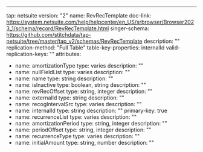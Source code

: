 ---
tap: netsuite
version: "2"
name: RevRecTemplate
doc-link: https://system.netsuite.com/help/helpcenter/en_US/srbrowser/Browser2023_1/schema/record/RevRecTemplate.html
singer-schema: https://github.com/stitchdata/tap-netsuite/tree/master/tap_v2/schemas/RevRecTemplate
description: ""
replication-method: "Full Table"
table-key-properties: internalId
valid-replication-keys: ""
attributes:
- name: amortizationType
  type: varies
  description: ""
- name: nullFieldList
  type: varies
  description: ""
- name: name
  type: string
  description: ""
- name: isInactive
  type: boolean, string
  description: ""
- name: revRecOffset
  type: string, integer
  description: ""
- name: externalId
  type: string
  description: ""
- name: recogIntervalSrc
  type: varies
  description: ""
- name: internalId
  type: string
  description: ""
  primary-key: true
- name: recurrenceList
  type: varies
  description: ""
- name: amortizationPeriod
  type: string, integer
  description: ""
- name: periodOffset
  type: string, integer
  description: ""
- name: recurrenceType
  type: varies
  description: ""
- name: initialAmount
  type: string, number
  description: ""
